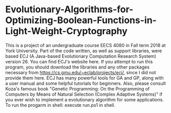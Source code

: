 # Evolutionary-Algorithms-for-Optimizing-Boolean-Functions-in-Light-Weight-Cryptography
This is a project of an undergraduate course EECS 4080 in Fall term 2018 at York University.
Part of the code written, as well as support libraries, were based ECJ (A Java-based Evolutionary Computation Research System) version 26.
You can find ECJ's website here. If you attempt to run this program, you should download the libraries and any other packages necessary from 
https://cs.gmu.edu/~eclab/projects/ecj/,
since I did not provide them here. 
ECJ has many powerful tools for GA and GP, along with a user manual and some helpful tutorials for beginners.
Also, please consult Koza's famous book "Genetic Programming: On the Programming of Computers by Means of Natural Selection (Complex Adaptive Systems)" if you ever wish to implement a evolutionary algorithm for some applications.
To run the progarm in shell:
execute run.ps1 in shell.
